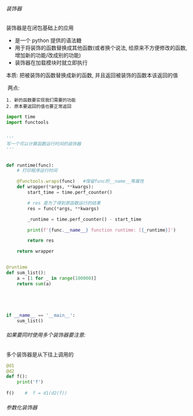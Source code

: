 ###### 装饰器

装饰器是在闭包基础上的应用

- 是一个 python 提供的语法糖
- 用于将装饰的函数替换成其他函数(或者换个说法, 给原来不方便修改的函数, 增加新的功能/改成别的功能)
- 装饰器在加载模块时就立即执行



本质: 把被装饰的函数替换成新的函数, 并且返回被装饰的函数本该返回的值

​	两点:

	1. 新的函数要实现我们需要的功能
	2. 原本要返回的值也要正常返回



```python
import time
import functools


'''
写一个可以计算函数运行时间的装饰器
'''


def runtime(func):
    # 打印程序运行时间

    @functools.wraps(func)   #保留func的__name__等属性
    def wrapper(*args, **kwargs):
        start_time = time.perf_counter()

        # res 是为了得到原函数运行的结果
        res = func(*args, **kwargs)

        _runtime = time.perf_counter() - start_time

        print(f'{func.__name__} function runtime: [{_runtime}]')

        return res

    return wrapper


@runtime
def sum_list():
    a = [1 for _ in range(100000)]
    return sum(a)





if __name__ == '__main__':
    sum_list()
```





###### 如果要同时使用多个装饰器要注意:

多个装饰器是从下往上调用的

```python
@d1
@d2
def f():
    print('f')
    
f()    #  f = d1(d2(f))
```





###### 参数化装饰器

